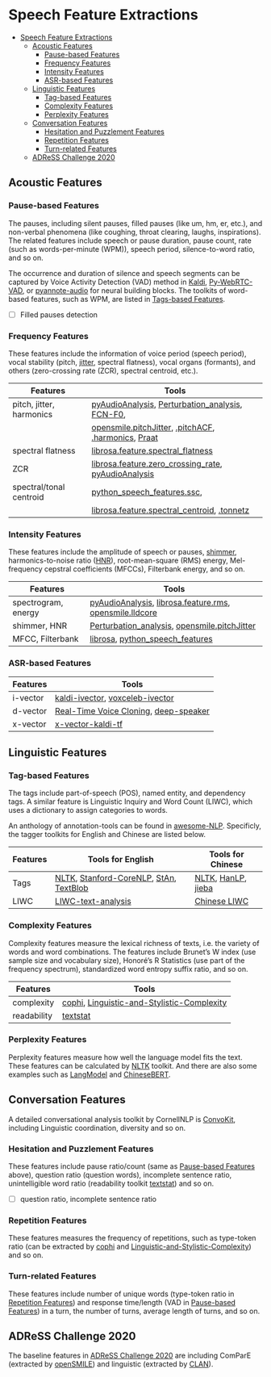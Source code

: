 # Speech Feature Extractions

- [Speech Feature Extractions](#speech-feature-extractions)
  - [Acoustic Features](#acoustic-features)
    - [Pause-based Features](#pause-based-features)
    - [Frequency Features](#frequency-features)
    - [Intensity Features](#intensity-features)
    - [ASR-based Features](#asr-based-features)
  - [Linguistic Features](#linguistic-features)
    - [Tag-based Features](#tag-based-features)
    - [Complexity Features](#complexity-features)
    - [Perplexity Features](#perplexity-features)
  - [Conversation Features](#conversation-features)
    - [Hesitation and Puzzlement Features](#hesitation-and-puzzlement-features)
    - [Repetition Features](#repetition-features)
    - [Turn-related Features](#turn-related-features)
  - [ADReSS Challenge 2020](#adress-challenge-2020)

## Acoustic Features

### Pause-based Features

The pauses, including silent pauses, filled pauses (like um, hm, er, etc.), and non-verbal phenomena (like coughing, throat clearing, laughs, inspirations).
The related features include speech or pause duration, pause count, rate (such as words-per-minute (WPM)), speech period, silence-to-word ratio, and so on.

The occurrence and duration of silence and speech segments can be captured by Voice Activity Detection (VAD) method in [Kaldi](https://github.com/kaldi-asr/kaldi/blob/8ce3a95761e0eb97d95d3db2fcb6b2bfb7ffec5b/src/ivector/voice-activity-detection.cc), [Py-WebRTC-VAD](https://github.com/wiseman/py-webrtcvad), or [pyannote-audio](https://github.com/pyannote/pyannote-audio) for neural building blocks. The toolkits of word-based features, such as WPM, are listed in [Tags-based Features](#tags-based-features).

- [ ] Filled pauses detection

### Frequency Features

These features include the information of voice period (speech period), vocal stability (pitch, [jitter](https://www.cs.upc.edu/~nlp/papers/far_jit_07.pdf), spectral flatness), vocal organs (formants), and others (zero-crossing rate (ZCR), spectral centroid, etc.).

| Features             | Tools                          |
| -------------------- | ------------------------------ |
| pitch, jitter, harmonics | [pyAudioAnalysis](https://github.com/tyiannak/pyAudioAnalysis/blob/0396495663de14b8a83fe666cefb9fbe098d1956/pyAudioAnalysis/ShortTermFeatures.py#L129), [Perturbation_analysis](https://github.com/Mak-Sim/Troparion/tree/master/Perturbation_analysis), [FCN-F0](https://github.com/ardaillon/FCN-f0), |
| |[opensmile.pitchJitter](https://github.com/naxingyu/opensmile/blob/bcaf89d048253e9519d758057f1e7a2176871a3d/src/lld/pitchJitter.cpp), [.pitchACF](https://github.com/naxingyu/opensmile/blob/bcaf89d048253e9519d758057f1e7a2176871a3d/src/lldcore/pitchACF.cpp), [.harmonics](https://github.com/naxingyu/opensmile/blob/bcaf89d048253e9519d758057f1e7a2176871a3d/src/lld/harmonics.cpp), [Praat](https://github.com/luffy-yu/pitch_jitter_shimmer)                         |
| spectral flatness    | [librosa.feature.spectral_flatness](https://librosa.org/librosa/generated/librosa.feature.spectral_flatness.html#librosa.feature.spectral_flatness)                      |
| ZCR   | [librosa.feature.zero_crossing_rate](https://librosa.org/librosa/generated/librosa.feature.zero_crossing_rate.html#librosa.feature.zero_crossing_rate), [pyAudioAnalysis](https://github.com/tyiannak/pyAudioAnalysis/blob/0396495663de14b8a83fe666cefb9fbe098d1956/pyAudioAnalysis/ShortTermFeatures.py)                           |
| spectral/tonal centroid   | [python_speech_features.ssc](https://python-speech-features.readthedocs.io/en/latest/index.html#python_speech_features.base.ssc), |
| |[librosa.feature.spectral_centroid](https://librosa.org/librosa/generated/librosa.feature.spectral_centroid.html#librosa.feature.spectral_centroid), [.tonnetz](https://librosa.org/librosa/generated/librosa.feature.tonnetz.html#librosa.feature.tonnetz) |

### Intensity Features

These features include the amplitude of speech or pauses, [shimmer](https://www.cs.upc.edu/~nlp/papers/far_jit_07.pdf), harmonics-to-noise ratio ([HNR](https://core.ac.uk/reader/82343096)), root-mean-square (RMS) energy, Mel-frequency cepstral coefficients (MFCCs), Filterbank energy, and so on.

| Features                | Tools                    |
| ----------------------- | ------------------------ |
| spectrogram, energy | [pyAudioAnalysis](https://github.com/tyiannak/pyAudioAnalysis/blob/0396495663de14b8a83fe666cefb9fbe098d1956/pyAudioAnalysis/ShortTermFeatures.py), [librosa.feature.rms](https://librosa.org/librosa/generated/librosa.feature.rms.html), [opensmile.lldcore](https://github.com/naxingyu/opensmile/blob/bcaf89d048253e9519d758057f1e7a2176871a3d/src/lldcore)                      |
| shimmer, HNR            | [Perturbation_analysis](https://github.com/Mak-Sim/Troparion/tree/master/Perturbation_analysis), [opensmile.pitchJitter](https://github.com/naxingyu/opensmile/blob/bcaf89d048253e9519d758057f1e7a2176871a3d/src/lld/pitchJitter.cpp)                      |
| MFCC, Filterbank        | [librosa](https://librosa.org/librosa/generated/librosa.feature.mfcc.html), [python_speech_features](https://python-speech-features.readthedocs.io/en/latest/index.html#python_speech_features.base.fbank) |

### ASR-based Features

| Features | Tools |
| -------- | ----- |
| i-vector | [kaldi-ivector](https://github.com/idiap/kaldi-ivector), [voxceleb-ivector](https://github.com/swshon/voxceleb-ivector)   |
| d-vector | [Real-Time Voice Cloning](https://github.com/CorentinJ/Real-Time-Voice-Cloning), [deep-speaker](https://github.com/philipperemy/deep-speaker)   |
| x-vector | [x-vector-kaldi-tf](https://github.com/hsn-zeinali/x-vector-kaldi-tf)   |

## Linguistic Features

### Tag-based Features

The tags include part-of-speech (POS), named entity, and dependency tags.
A similar feature is Linguistic Inquiry and Word Count (LIWC), which uses a dictionary to assign categories to words.

An anthology of annotation-tools can be found in [awesome-NLP](https://github.com/keon/awesome-nlp#annotation-tools). Specificly, the tagger toolkits for English and Chinese are listed below.

| Features | Tools for English | Tools for Chinese |
| -------- | ----------------- | ----------------- |
| Tags     | [NLTK](https://www.nltk.org/api/nltk.tag.html), [Stanford-CoreNLP](https://github.com/Lynten/stanford-corenlp), [StAn](https://github.com/ChristophAlt/StAn), [TextBlob](https://github.com/sloria/TextBlob) | [NLTK](https://www.nltk.org/api/nltk.tag.html), [HanLP](https://github.com/hankcs/HanLP/tree/master), [jieba](https://github.com/fxsjy/jieba) |
| LIWC | [LIWC-text-analysis](https://pypi.org/project/liwc-text-analysis/) | [Chinese LIWC](https://github.com/thunlp/Auto_CLIWC) |

### Complexity Features

Complexity features measure the lexical richness of texts, i.e. the variety of words and word combinations. The features include Brunet’s W index (use sample size and vocabulary size), Honoré’s R Statistics (use part of the frequency spectrum), standardized word entropy suffix ratio, and so on.

| Features    | Tools |
| ----------- | ----- |
| complexity  | [cophi](https://pypi.org/project/cophi/), [Linguistic-and-Stylistic-Complexity](https://github.com/tsproisl/Linguistic_and_Stylistic_Complexity) |
| readability | [textstat](https://github.com/shivam5992/textstat) |

### Perplexity Features

Perplexity features measure how well the language model fits the text. These features can be calculated by [NLTK](https://www.nltk.org/api/nltk.lm.html?highlight=perplexity#nltk.lm.api.LanguageModel.perplexity) toolkit. And there are also some examples such as [LangModel](https://github.com/ollie283/language-models/blob/master/LangModel.py) and [ChineseBERT](https://github.com/DUTANGx/Chinese-BERT-as-language-model).

## Conversation Features

A detailed conversational analysis toolkit by CornellNLP is [ConvoKit](https://github.com/CornellNLP/Cornell-Conversational-Analysis-Toolkit), including Linguistic coordination, diversity and so on.

### Hesitation and Puzzlement Features

These features include pause ratio/count (same as [Pause-based Features](#pause-based-features) above), question ratio (question words), incomplete sentence ratio, unintelligible word ratio (readability toolkit [textstat](https://github.com/shivam5992/textstat)) and so on.

- [ ] question ratio, incomplete sentence ratio

### Repetition Features

These features measures the frequency of repetitions, such as type-token ratio (can be extracted by [cophi](https://pypi.org/project/cophi/) and [Linguistic-and-Stylistic-Complexity](https://github.com/tsproisl/Linguistic_and_Stylistic_Complexity)) and so on.

### Turn-related Features

These features include number of unique words (type-token ratio in [Repetition Features](#repetition-features)) and response time/length (VAD in [Pause-based Features](#pause-based-features)) in a turn, the number of turns, average length of turns, and so on.

## ADReSS Challenge 2020

The baseline features in [ADReSS Challenge 2020](https://arxiv.org/abs/2004.06833) are including ComParE (extracted by [openSMILE](https://www.audeering.com/opensmile/)) and linguistic (extracted by [CLAN](https://dali.talkbank.org/clan/)).
